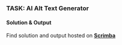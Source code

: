 ### TASK: AI Alt Text Generator

#### Solution & Output

Find solution and output hosted on **[Scrimba](https://scrimba.com/learn/javascriptmas/-day-18-ai-alt-text-generator-cofb04f47b4a20d2b4163506d)**

